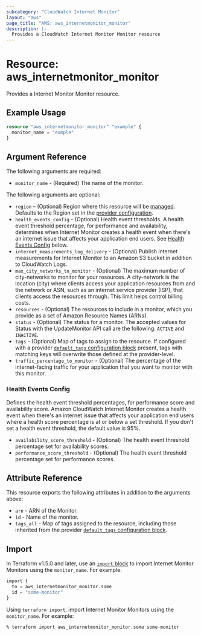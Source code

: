 ```yaml
---
subcategory: "CloudWatch Internet Monitor"
layout: "aws"
page_title: "AWS: aws_internetmonitor_monitor"
description: |-
  Provides a CloudWatch Internet Monitor Monitor resource
---
```


# Resource: aws_internetmonitor_monitor

Provides a Internet Monitor Monitor resource.

## Example Usage

```terraform
resource "aws_internetmonitor_monitor" "example" {
  monitor_name = "exmple"
}
```

## Argument Reference

The following arguments are required:

* `monitor_name` - (Required) The name of the monitor.

The following arguments are optional:

* `region` – (Optional) Region where this resource will be [managed](https://docs.aws.amazon.com/general/latest/gr/rande.html#regional-endpoints). Defaults to the Region set in the [provider configuration](https://registry.terraform.io/providers/hashicorp/aws/latest/docs#aws-configuration-reference).
* `health_events_config` - (Optional) Health event thresholds. A health event threshold percentage, for performance and availability, determines when Internet Monitor creates a health event when there's an internet issue that affects your application end users. See [Health Events Config](#health-events-config) below.
* `internet_measurements_log_delivery` - (Optional) Publish internet measurements for Internet Monitor to an Amazon S3 bucket in addition to CloudWatch Logs.
* `max_city_networks_to_monitor` - (Optional) The maximum number of city-networks to monitor for your resources. A city-network is the location (city) where clients access your application resources from and the network or ASN, such as an internet service provider (ISP), that clients access the resources through. This limit helps control billing costs.
* `resources` - (Optional) The resources to include in a monitor, which you provide as a set of Amazon Resource Names (ARNs).
* `status` - (Optional) The status for a monitor. The accepted values for Status with the UpdateMonitor API call are the following: `ACTIVE` and `INACTIVE`.
* `tags` - (Optional) Map of tags to assign to the resource. If configured with a provider [`default_tags` configuration block](https://registry.terraform.io/providers/hashicorp/aws/latest/docs#default_tags-configuration-block) present, tags with matching keys will overwrite those defined at the provider-level.
* `traffic_percentage_to_monitor` - (Optional) The percentage of the internet-facing traffic for your application that you want to monitor with this monitor.

### Health Events Config

Defines the health event threshold percentages, for performance score and availability score. Amazon CloudWatch Internet Monitor creates a health event when there's an internet issue that affects your application end users where a health score percentage is at or below a set threshold. If you don't set a health event threshold, the default value is 95%.

* `availability_score_threshold` - (Optional) The health event threshold percentage set for availability scores.
* `performance_score_threshold` - (Optional) The health event threshold percentage set for performance scores.

## Attribute Reference

This resource exports the following attributes in addition to the arguments above:

* `arn` - ARN of the Monitor.
* `id` - Name of the monitor.
* `tags_all` - Map of tags assigned to the resource, including those inherited from the provider [`default_tags` configuration block](https://registry.terraform.io/providers/hashicorp/aws/latest/docs#default_tags-configuration-block).

## Import

In Terraform v1.5.0 and later, use an [`import` block](https://developer.hashicorp.com/terraform/language/import) to import Internet Monitor Monitors using the `monitor_name`. For example:

```terraform
import {
  to = aws_internetmonitor_monitor.some
  id = "some-monitor"
}
```

Using `terraform import`, import Internet Monitor Monitors using the `monitor_name`. For example:

```console
% terraform import aws_internetmonitor_monitor.some some-monitor
```
